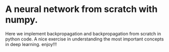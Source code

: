# A neural network from scratch with numpy.
Here we implement backpropagation and backpropagation from scratch in python code.
A nice exercise in understanding the most important concepts in deep learning.
enjoy!!!
